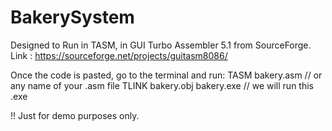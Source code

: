# BakerySystem
Designed to Run in TASM, in GUI Turbo Assembler 5.1 from SourceForge. Link : https://sourceforge.net/projects/guitasm8086/

Once the code is pasted, go to the terminal and run:
TASM bakery.asm // or any name of your .asm file
TLINK bakery.obj
bakery.exe // we will run this .exe

!! Just for demo purposes only.
